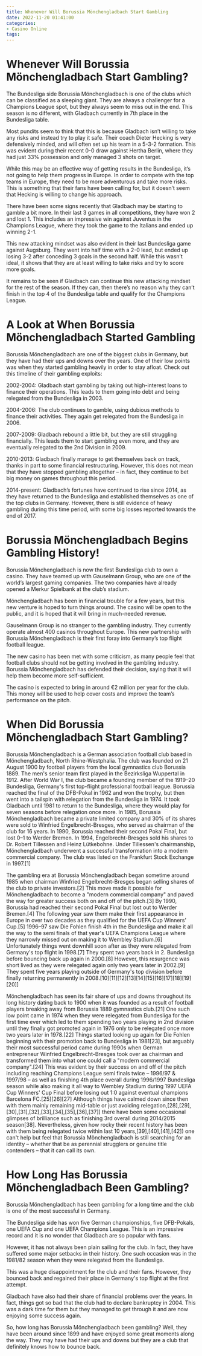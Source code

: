 ```yaml
---
title: Whenever Will Borussia Mönchengladbach Start Gambling
date: 2022-11-20 01:41:00
categories:
- Casino Online
tags:
---
```



#  Whenever Will Borussia Mönchengladbach Start Gambling?

The Bundesliga side Borussia Mönchengladbach is one of the clubs which can be classified as a sleeping giant. They are always a challenger for a Champions League spot, but they always seem to miss out in the end. This season is no different, with Gladbach currently in 7th place in the Bundesliga table.

Most pundits seem to think that this is because Gladbach isn’t willing to take any risks and instead try to play it safe. Their coach Dieter Hecking is very defensively minded, and will often set up his team in a 5-3-2 formation. This was evident during their recent 0-0 draw against Hertha Berlin, where they had just 33% possession and only managed 3 shots on target.

While this may be an effective way of getting results in the Bundesliga, it’s not going to help them progress in Europe. In order to compete with the top teams in Europe, they need to be more adventurous and take more risks. This is something that their fans have been calling for, but it doesn’t seem that Hecking is willing to change his approach.

There have been some signs recently that Gladbach may be starting to gamble a bit more. In their last 3 games in all competitions, they have won 2 and lost 1. This includes an impressive win against Juventus in the Champions League, where they took the game to the Italians and ended up winning 2-1.

This new attacking mindset was also evident in their last Bundesliga game against Augsburg. They went into half time with a 2-0 lead, but ended up losing 3-2 after conceding 3 goals in the second half. While this wasn’t ideal, it shows that they are at least willing to take risks and try to score more goals.

It remains to be seen if Gladbach can continue this new attacking mindset for the rest of the season. If they can, then there’s no reason why they can’t finish in the top 4 of the Bundesliga table and qualify for the Champions League.

#  A Look at When Borussia Mönchengladbach Started Gambling

Borussia Mönchengladbach are one of the biggest clubs in Germany, but they have had their ups and downs over the years. One of their low points was when they started gambling heavily in order to stay afloat. Check out this timeline of their gambling exploits:

2002-2004: Gladbach start gambling by taking out high-interest loans to finance their operations. This leads to them going into debt and being relegated from the Bundesliga in 2003.

2004-2006: The club continues to gamble, using dubious methods to finance their activities. They again get relegated from the Bundesliga in 2006.

2007-2009: Gladbach rebound a little bit, but they are still struggling financially. This leads them to start gambling even more, and they are eventually relegated to the 2nd Division in 2009.

2010-2013: Gladbach finally manage to get themselves back on track, thanks in part to some financial restructuring. However, this does not mean that they have stopped gambling altogether – in fact, they continue to bet big money on games throughout this period.

2014-present: Gladbach’s fortunes have continued to rise since 2014, as they have returned to the Bundesliga and established themselves as one of the top clubs in Germany. However, there is still evidence of heavy gambling during this time period, with some big losses reported towards the end of 2017.

#  Borussia Mönchengladbach Begins Gambling History!

Borussia Mönchengladbach is now the first Bundesliga club to own a casino. They have teamed up with Gauselmann Group, who are one of the world’s largest gaming companies. The two companies have already opened a Merkur Spielbank at the club’s stadium.

Mönchengladbach has been in financial trouble for a few years, but this new venture is hoped to turn things around. The casino will be open to the public, and it is hoped that it will bring in much-needed revenue.

Gauselmann Group is no stranger to the gambling industry. They currently operate almost 400 casinos throughout Europe. This new partnership with Borussia Mönchengladbach is their first foray into Germany’s top flight football league.

The new casino has been met with some criticism, as many people feel that football clubs should not be getting involved in the gambling industry. Borussia Mönchengladbach has defended their decision, saying that it will help them become more self-sufficient.

The casino is expected to bring in around €2 million per year for the club. This money will be used to help cover costs and improve the team’s performance on the pitch.

#  When Did Borussia Mönchengladbach Start Gambling? 
Borussia Mönchengladbach is a German association football club based in Mönchengladbach, North Rhine-Westphalia. The club was founded on 21 August 1900 by football players from the local gymnastics club Borussia 1889. The men's senior team first played in the Bezirksliga Wuppertal in 1912.
After World War I, the club became a founding member of the 1919–20 Bundesliga, Germany's first top-flight professional football league. 
Borussia reached the final of the DFB-Pokal in 1962 and won the trophy, but then went into a tailspin with relegation from the Bundesliga in 1974. It took Gladbach until 1981 to return to the Bundesliga, where they would play for seven seasons before relegation once more.
In 1985, Borussia Mönchengladbach became a private limited company and 30% of its shares were sold to Winfried Engelbrecht-Bresges, who served as chairman of the club for 16 years. In 1990, Borussia reached their second Pokal Final, but lost 0–1 to Werder Bremen.
In 1994, Engelbrecht-Bresges sold his shares to Dr. Robert Tillessen and Heinz Lütkebohne. Under Tillessen's chairmanship, Mönchengladbach underwent a successful transformation into a modern commercial company. The club was listed on the Frankfurt Stock Exchange in 1997.[1]

The gambling era at Borussia Mönchengladbach began sometime around 1985 when chairman Winfried Engelbrecht-Bresges began selling shares of the club to private investors.[2] This move made it possible for Mönchengladbach to become a "modern commercial company" and paved the way for greater success both on and off of the pitch.[3] By 1990, Borussia had reached their second Pokal Final but lost out to Werder Bremen.[4] The following year saw them make their first appearance in Europe in over two decades as they qualified for the UEFA Cup Winners' Cup.[5]
1996–97 saw Die Fohlen finish 4th in the Bundesliga and make it all the way to the semi finals of that year's UEFA Champions League where they narrowly missed out on making it to Wembley Stadium.[6] Unfortunately things went downhill soon after as they were relegated from Germany's top flight in 1998.[7] They spent two years back in 2. Bundesliga before bouncing back up again in 2000.[8] However, this resurgence was short lived as they were relegated again only two years later in 2002.[9] They spent five years playing outside of Germany's top division before finally returning permanently in 2008.[10][11][12][13][14][15][16][17][18][19][20]]

Mönchengladbach has seen its fair share of ups and downs throughout its long history dating back to 1900 when it was founded as a result of football players breaking away from Borussia 1889 gymnastics club.[21] One such low point came in 1974 when they were relegated from Bundesliga for the first time ever which led to them spending two years playing in 2nd division until they finally got promoted again in 1976 only to be relegated once more two years later in 1978.[22] Things started looking up again for Die Fohlen beginning with their promotion back to Bundesliga in 1981[23], but arguably their most successful period came during 1990s when German entrepreneur Winfried Engelbrecht-Bresges took over as chairman and transformed them into what one could call a "modern commercial company".[24] This was evident by their success on and off of the pitch including reaching Champions League semi finals twice – 1996/97 & 1997/98 – as well as finishing 4th place overall during 1996/1997 Bundesliga season while also making it all way to Wembley Stadium during 1997 UEFA Cup Winners' Cup Final before losing out 1:0 against eventual champions Barcelona FC.[25][26][27] 
Although things have calmed down since then with them mainly remaining mid-table or just avoiding relegation,[28],[29],[30],[31],[32],[33],[34],[35],[36],[37]] there have been some occasional glimpses of brilliance such as finishing 3rd overall during 2014/2015 season[38]. Nevertheless, given how rocky their recent history has been with them being relegated twice within last 10 years,[39],[40],[41],[42]) one can't help but feel that Borussia Mönchengladbach is still searching for an identity – whether that be as perennial strugglers or genuine title contenders – that it can call its own.

#  How Long Has Borussia Mönchengladbach Been Gambling?

Borussia Mönchengladbach has been gambling for a long time and the club is one of the most successful in Germany.

The Bundesliga side has won five German championships, five DFB-Pokals, one UEFA Cup and one UEFA Champions League. This is an impressive record and it is no wonder that Gladbach are so popular with fans.

However, it has not always been plain sailing for the club. In fact, they have suffered some major setbacks in their history. One such occasion was in the 1981/82 season when they were relegated from the Bundesliga.

This was a huge disappointment for the club and their fans. However, they bounced back and regained their place in Germany's top flight at the first attempt.

Gladbach have also had their share of financial problems over the years. In fact, things got so bad that the club had to declare bankruptcy in 2004. This was a dark time for them but they managed to get through it and are now enjoying some success again.

So, how long has Borussia Mönchengladbach been gambling? Well, they have been around since 1899 and have enjoyed some great moments along the way. They may have had their ups and downs but they are a club that definitely knows how to bounce back.